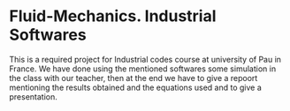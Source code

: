 # Fluid-Mechanics. Industrial Softwares

This is a required project for Industrial codes course at university of Pau in France. We have done using the mentioned softwares some simulation in the
class with our teacher, then at the end we have to give a repoort mentioning the results obtained and the equations used and to give a presentation.
